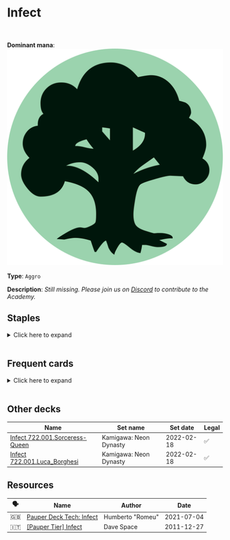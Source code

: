 <!-- This page is automatically generated by Myr: do not update it manually. -->
<!-- Changes directly applied here will be lost. -->
<!-- If you plan to update this page, please update the template at https://github.com/Pauperformance/pauperformance-bot -->
<!-- Templates can be found under pauperformance-bot/resources/templates/ -->
# Infect
<br/>


**Dominant mana**: <img src="../resources/images/mana/G.png" class="dominant-mana-icon"/>

**Type**: `Aggro`

**Description**: _Still missing. Please join us on [Discord](https://discord.gg/fYQbpjjkQ3) to contribute to the Academy._


## **Staples**

<details>
  <summary>Click here to expand</summary>
<a href="https://scryfall.com/card/mm2/8/apostles-blessing"><img src="https://c1.scryfall.com/file/scryfall-cards/normal/front/f/d/fdfbc07e-d726-4d42-9394-6aa0f5fc3a3a.jpg" class="archetype-card rounded-image"/></a>
<a href="https://scryfall.com/card/som/112/blight-mamba"><img src="https://c1.scryfall.com/file/scryfall-cards/normal/front/c/f/cf9b3335-565c-406d-bd94-f36974602552.jpg" class="archetype-card rounded-image"/></a>
<a href="https://scryfall.com/card/war/162/giant-growth"><img src="https://c1.scryfall.com/file/scryfall-cards/normal/front/0/6/06ec9e8b-4bd8-4caf-a559-6514b7ab4ca4.jpg" class="archetype-card rounded-image"/></a>
<a href="https://scryfall.com/card/nph/111/glistener-elf"><img src="https://c1.scryfall.com/file/scryfall-cards/normal/front/8/b/8b94f4c6-b518-43b3-be52-e889d1f3ea38.jpg" class="archetype-card rounded-image"/></a>
<a href="https://scryfall.com/card/som/166/ichorclaw-myr"><img src="https://c1.scryfall.com/file/scryfall-cards/normal/front/f/a/faef8b8b-2c45-4fed-b6ba-a8ac49c66330.jpg" class="archetype-card rounded-image"/></a>
<a href="https://scryfall.com/card/fut/129/llanowar-augur"><img src="https://c1.scryfall.com/file/scryfall-cards/normal/front/1/c/1c8c9473-97f4-4875-8f06-d3a70d4cbe6d.jpg" class="archetype-card rounded-image"/></a>
<a href="https://scryfall.com/card/mm2/149/mutagenic-growth"><img src="https://c1.scryfall.com/file/scryfall-cards/normal/front/2/e/2e0861a2-1858-47af-8154-20a977c2b298.jpg" class="archetype-card rounded-image"/></a>
<a href="https://scryfall.com/card/a25/186/rancor"><img src="https://c1.scryfall.com/file/scryfall-cards/normal/front/8/a/8a4d8527-af29-408d-a3a3-6781db0cf439.jpg" class="archetype-card rounded-image"/></a>
<a href="https://scryfall.com/card/ema/184/seal-of-strength"><img src="https://c1.scryfall.com/file/scryfall-cards/normal/front/5/5/559c3909-51e3-4a3e-8570-107ffe69e30d.jpg" class="archetype-card rounded-image"/></a>
<a href="https://scryfall.com/card/mm2/168/vines-of-vastwood"><img src="https://c1.scryfall.com/file/scryfall-cards/normal/front/6/2/6203e3d4-8998-41d6-9f7e-b68af0f1f8b5.jpg" class="archetype-card rounded-image"/></a>
</details><br/>



## **Frequent cards**

<details>
  <summary>Click here to expand</summary>
<a href="https://scryfall.com/card/wth/121/briar-shield"><img src="https://c1.scryfall.com/file/scryfall-cards/normal/front/6/8/68100ac2-9677-4eb5-93dc-54e49b15985d.jpg" class="archetype-card rounded-image"/></a>
<a href="https://scryfall.com/card/ddp/15/groundswell"><img src="https://c1.scryfall.com/file/scryfall-cards/normal/front/8/2/821e9cb9-f78e-4d11-9c36-42e8b84b49cd.jpg" class="archetype-card rounded-image"/></a>
<a href="https://scryfall.com/card/iko/170/ram-through"><img src="https://c1.scryfall.com/file/scryfall-cards/normal/front/a/c/ac0b24e7-14e7-45ee-b5d8-bdb8674b669c.jpg" class="archetype-card rounded-image"/></a>
<a href="https://scryfall.com/card/td2/54/rot-wolf"><img src="https://c1.scryfall.com/file/scryfall-cards/normal/front/0/b/0b08563c-1a00-4d9d-8e4f-13e4b9b0629f.jpg" class="archetype-card rounded-image"/></a>
<a href="https://scryfall.com/card/khm/194/snakeskin-veil"><img src="https://c1.scryfall.com/file/scryfall-cards/normal/front/e/6/e692c208-c171-4964-9207-43c2cbc62845.jpg" class="archetype-card rounded-image"/></a>
<a href="https://scryfall.com/card/neo/211/tamiyos-safekeeping"><img src="https://c1.scryfall.com/file/scryfall-cards/normal/front/f/d/fd4b7ee2-de65-4288-872d-486065a4f226.jpg" class="archetype-card rounded-image"/></a>
<a href="https://scryfall.com/card/ons/296/vitality-charm"><img src="https://c1.scryfall.com/file/scryfall-cards/normal/front/e/1/e1abae21-ed8f-4e21-b227-f721b840c11f.jpg" class="archetype-card rounded-image"/></a>
</details><br/>





## **Other decks**

| Name | Set name | Set date | Legal |
| -----| -------- | -------- | ----- |
| [Infect 722.001.Sorceress-Queen](https://www.mtggoldfish.com/deck/4667112) | Kamigawa: Neon Dynasty | 2022-02-18 | ✅ |
| [Infect 722.001.Luca_Borghesi](https://www.mtggoldfish.com/deck/4673155) | Kamigawa: Neon Dynasty | 2022-02-18 | ✅ |






## **Resources**

| 🗣️ | Name | Author | Date |
| -- | ---- | ------ | ---- |
| 🇬🇧 | <a target="_blank" href="https://mtg.cardsrealm.com/en-us/articles/pauper-deck-tech:-infect">Pauper Deck Tech: Infect</a> | Humberto "Romeu" | 2021-07-04   |
| 🇮🇹 | <a target="_blank" href="http://www.metagame.it/forum/viewtopic.php?f=158&t=26111">[Pauper Tier] Infect</a> | Dave Space | 2011-12-27   |

